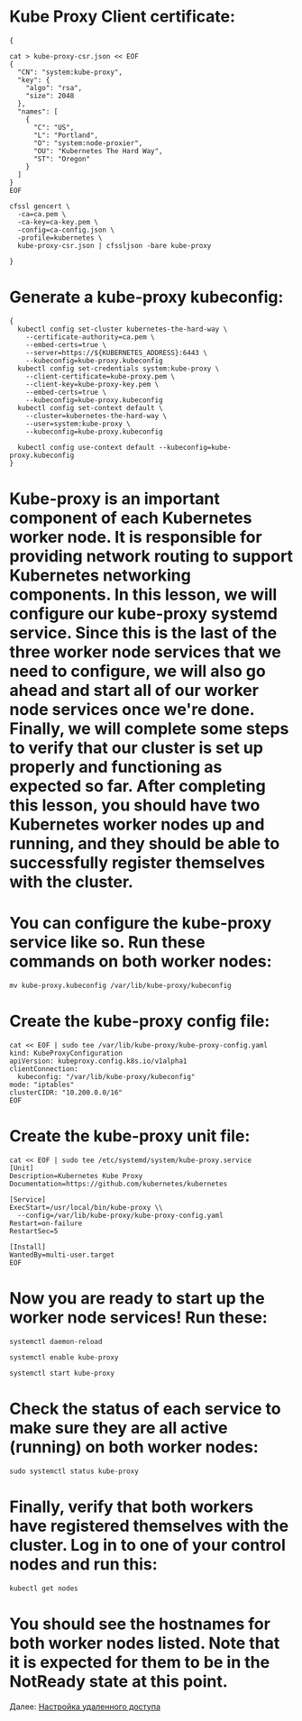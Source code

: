 # Kube Proxy Client certificate:
~~~
{

cat > kube-proxy-csr.json << EOF
{
  "CN": "system:kube-proxy",
  "key": {
    "algo": "rsa",
    "size": 2048
  },
  "names": [
    {
      "C": "US",
      "L": "Portland",
      "O": "system:node-proxier",
      "OU": "Kubernetes The Hard Way",
      "ST": "Oregon"
    }
  ]
}
EOF

cfssl gencert \
  -ca=ca.pem \
  -ca-key=ca-key.pem \
  -config=ca-config.json \
  -profile=kubernetes \
  kube-proxy-csr.json | cfssljson -bare kube-proxy

}
~~~
# Generate a kube-proxy kubeconfig:
~~~
{
  kubectl config set-cluster kubernetes-the-hard-way \
    --certificate-authority=ca.pem \
    --embed-certs=true \
    --server=https://${KUBERNETES_ADDRESS}:6443 \
    --kubeconfig=kube-proxy.kubeconfig
  kubectl config set-credentials system:kube-proxy \
    --client-certificate=kube-proxy.pem \
    --client-key=kube-proxy-key.pem \
    --embed-certs=true \
    --kubeconfig=kube-proxy.kubeconfig
  kubectl config set-context default \
    --cluster=kubernetes-the-hard-way \
    --user=system:kube-proxy \
    --kubeconfig=kube-proxy.kubeconfig

  kubectl config use-context default --kubeconfig=kube-proxy.kubeconfig
}
~~~
# Kube-proxy is an important component of each Kubernetes worker node. It is responsible for providing network routing to support Kubernetes networking components. In this lesson, we will configure our kube-proxy systemd service. Since this is the last of the three worker node services that we need to configure, we will also go ahead and start all of our worker node services once we're done. Finally, we will complete some steps to verify that our cluster is set up properly and functioning as expected so far. After completing this lesson, you should have two Kubernetes worker nodes up and running, and they should be able to successfully register themselves with the cluster.

# You can configure the kube-proxy service like so. Run these commands on both worker nodes:
~~~
mv kube-proxy.kubeconfig /var/lib/kube-proxy/kubeconfig
~~~
# Create the kube-proxy config file:
~~~
cat << EOF | sudo tee /var/lib/kube-proxy/kube-proxy-config.yaml
kind: KubeProxyConfiguration
apiVersion: kubeproxy.config.k8s.io/v1alpha1
clientConnection:
  kubeconfig: "/var/lib/kube-proxy/kubeconfig"
mode: "iptables"
clusterCIDR: "10.200.0.0/16"
EOF
~~~
# Create the kube-proxy unit file:
~~~
cat << EOF | sudo tee /etc/systemd/system/kube-proxy.service
[Unit]
Description=Kubernetes Kube Proxy
Documentation=https://github.com/kubernetes/kubernetes

[Service]
ExecStart=/usr/local/bin/kube-proxy \\
  --config=/var/lib/kube-proxy/kube-proxy-config.yaml
Restart=on-failure
RestartSec=5

[Install]
WantedBy=multi-user.target
EOF
~~~
# Now you are ready to start up the worker node services! Run these:
~~~
systemctl daemon-reload
~~~
~~~
systemctl enable kube-proxy
~~~
~~~
systemctl start kube-proxy
~~~
# Check the status of each service to make sure they are all active (running) on both worker nodes:
~~~
sudo systemctl status kube-proxy
~~~
# Finally, verify that both workers have registered themselves with the cluster. Log in to one of your control nodes and run this:
~~~
kubectl get nodes
~~~
# You should see the hostnames for both worker nodes listed. Note that it is expected for them to be in the NotReady state at this point.

Далее: [Настройка удаленного доступа](RemoteAccess/01-kubectl_access.md)
